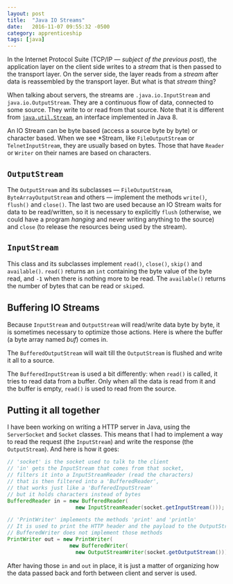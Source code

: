 ```yaml
---
layout: post
title:  "Java IO Streams"
date:   2016-11-07 09:55:32 -0500
category: apprenticeship
tags: [java]
---
```


In the Internet Protocol Suite (TCP/IP &mdash; *subject of the previous post*), the application layer on the client side writes to a *stream* that is then passed to the transport layer. On the server side, the layer reads from a *stream* after data is reassembled by the transport layer. But what is that *stream* thing?<!--more-->

When talking about servers, the streams are `.java.io.InputStream` and `java.io.OutputStream`. They are a continuous flow of data, connected to some source. They write to or read from that source. Note that it is different from [`java.util.Stream`](http://www.oracle.com/technetwork/articles/java/ma14-java-se-8-streams-2177646.html), an interface implemented in Java 8.

An IO Stream can be byte based (access a source byte by byte) or character based. When we see \*Stream, like `FileOutputStream` or `TelnetInputStream`, they are usually based on bytes. Those that have `Reader` or `Writer` on their names are based on characters.

## `OutputStream`

The `OutputStream` and its subclasses &mdash; `FileOutputStream`, `ByteArrayOutputStream` and others &mdash; implement the methods `write()`, `flush()` and `close()`. The last two are used because an IO Stream waits for data to be read/written, so it is necessary to explicitly `flush` (otherwise, we could have a program *hanging* and never writing anything to the source) and `close` (to release the resources being used by the stream).

## `InputStream`

This class and its subclasses implement `read()`, `close()`, `skip()` and `available()`. `read()` returns an `int` containing the byte value of the byte read, and `-1` when there is nothing more to be read. The `available()` returns the number of bytes that can be read or `skip`ed.

## Buffering IO Streams

Because `InputStream` and `OutputStream` will read/write data byte by byte, it is sometimes necessary to optimize those actions. Here is where the buffer (a byte array named *buf*) comes in.

The `BufferedOutputStream` will wait till the `OutputStream` is flushed and write it all to a source.

The `BufferedInputStream` is used a bit differently: when `read()` is called, it tries to read data from a buffer. Only when all the data is read from it and the buffer is empty, `read()` is used to read from the source.

## Putting it all together

I have been working on writing a HTTP server in Java, using the `ServerSocket` and `Socket` classes. This means that I had to implement a way to read the request (the `InputStream`) and write the response (the `OutputStream`). And here is how it goes:

```java
// 'socket' is the socket used to talk to the client
// 'in' gets the InputStream that comes from that socket,
// filters it into a InputStreamReader (read the characters)
// that is then filtered into a 'BufferedReader',
// that works just like a 'BufferedInputStream'
// but it holds characters instead of bytes
BufferedReader in = new BufferedReader(
                      new InputStreamReader(socket.getInputStream()));

// 'PrintWriter' implements the methods 'print' and 'println'
// It is used to print the HTTP header and the payload to the OutputStream
// BufferedWriter does not implement those methods
PrintWriter out = new PrintWriter(
                    new BufferedWriter(
                      new OutputStreamWriter(socket.getOutputStream())));
```

After having those `in` and `out` in place, it is just a matter of organizing how the data passed back and forth between client and server is used.
